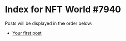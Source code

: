 # Index for NFT World #7940
Posts will be displayed in the order below:

- [Your first post](./001-first.md)

